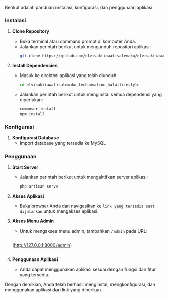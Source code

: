 Berikut adalah panduan instalasi, konfigurasi, dan penggunaan aplikasi:

### Instalasi

1. **Clone Repository**
   - Buka terminal atau command prompt di komputer Anda.
   - Jalankan perintah berikut untuk mengunduh repositori aplikasi:
     ```sh
     git clone https://github.com/elvisaktiawatisalemaku/elvisaktiawatisalemaku_technovation_halallifestyle
     ```

2. **Install Dependencies**
   - Masuk ke direktori aplikasi yang telah diunduh:
     ```sh
     cd elvisaktiawatisalemaku_technovation_halallifestyle
     ```
   - Jalankan perintah berikut untuk menginstal semua dependensi yang diperlukan:
     ```sh
     composer install
     npm install
     ```

### Konfigurasi

1. **Konfigurasi Database**
   - Import database yang tersedia ke MySQL

### Penggunaan

1. **Start Server**
   - Jalankan perintah berikut untuk mengaktifkan server aplikasi:
     ```sh
     php artisan serve
     ```

2. **Akses Aplikasi**
   - Buka browser Anda dan navigasikan ke `link yang tersedia saat dijalankan` untuk mengakses aplikasi.

3. **Akses Menu Admin**
   - Untuk mengakses menu admin, tambahkan `/admin` pada URL:
     ```sh misalnya:
    (http://127.0.0.1:8000/admin)
     ```

4. **Penggunaan Aplikasi**
   - Anda dapat menggunakan aplikasi sesuai dengan fungsi dan fitur yang tersedia.

Dengan demikian, Anda telah berhasil menginstal, mengkonfigurasi, dan menggunakan aplikasi dari link yang diberikan.
